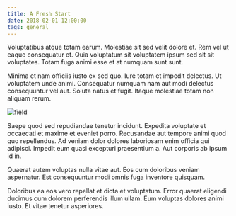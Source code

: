 ```yaml
---
title: A Fresh Start
date: 2018-02-01 12:00:00
tags: general
---
```

Voluptatibus atque totam earum. Molestiae sit sed velit dolore et. Rem vel ut eaque consequatur et. Quia voluptatum sit voluptatem ipsum sed sit sit voluptates. Totam fuga animi esse et at numquam sunt sunt.

Minima et nam officiis iusto ex sed quo. Iure totam et impedit delectus. Ut voluptatem unde animi. Consequatur numquam nam aut modi delectus consequuntur vel aut. Soluta natus et fugit. Itaque molestiae totam non aliquam rerum.

![field](https://images.unsplash.com/reserve/bOvf94dPRxWu0u3QsPjF_tree.jpg?ixlib=rb-0.3.5&ixid=eyJhcHBfaWQiOjEyMDd9&s=dc3c11450eb2cc81086200006ac495a4&auto=format&fit=crop&w=600&q=60)

Saepe quod sed repudiandae tenetur incidunt. Expedita voluptate et occaecati et maxime et eveniet porro. Recusandae aut tempore animi quod quo repellendus. Ad veniam dolor dolores laboriosam enim officia qui adipisci. Impedit eum quasi excepturi praesentium a. Aut corporis ab ipsum id in.

Quaerat autem voluptas nulla vitae aut. Eos cum doloribus veniam aspernatur. Est consequuntur modi omnis fuga inventore quisquam.

Doloribus ea eos vero repellat et dicta et voluptatum. Error quaerat eligendi ducimus cum dolorem perferendis illum ullam. Eum voluptas dolores animi iusto. Et vitae tenetur asperiores.
